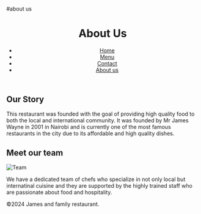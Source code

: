 #about us <!DOCTYPE html>
<html lang="en">
<head>
    <meta charset="UTF-8">
    <meta name="viewport"content="width=device-width,initial-scale=1.0">
    <title>About Us</title>
    <link rel="stylesheet" href="style.css">
</head>
<body>
    <header>
        <h1>About Us</h1>
        <nav>
            <ul>
                <li><a href="index.html">Home</a></li>
                <li><a href="menu.html">Menu</a></li>
                <li><a href="contact.html">Contact</a></li>
                <li><a href="about.html">About us</a></li>
            </ul>
        </nav>
    </header>
    <main>
        <section>
            <h2>Our Story</h2>
            <p>This restaurant was founded with the goal of providing high quality food to both the local and international community. It was founded by Mr James Wayne in 2001 in Nairobi and is currently one of the most famous restaurants in the city due to its affordable and high quality dishes.</p>
        </section>
        <section>
            <h2>Meet our team</h2>
            <img src="images3.jpg" alt="Team">
            <p>We have a dedicated team of chefs who specialize in not only local but internatinal cuisine and they are supported by the highly trained staff who are passionate about food and hospitality.</p>
        </section>
    </main>
    <footer>
        <p>&copy;2024 James and family restaurant.</p>
    </footer>
</body>
</html>


